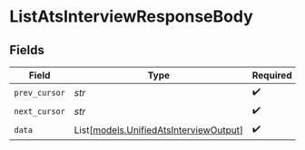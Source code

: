# ListAtsInterviewResponseBody


## Fields

| Field                                                                            | Type                                                                             | Required                                                                         | Description                                                                      |
| -------------------------------------------------------------------------------- | -------------------------------------------------------------------------------- | -------------------------------------------------------------------------------- | -------------------------------------------------------------------------------- |
| `prev_cursor`                                                                    | *str*                                                                            | :heavy_check_mark:                                                               | N/A                                                                              |
| `next_cursor`                                                                    | *str*                                                                            | :heavy_check_mark:                                                               | N/A                                                                              |
| `data`                                                                           | List[[models.UnifiedAtsInterviewOutput](../models/unifiedatsinterviewoutput.md)] | :heavy_check_mark:                                                               | N/A                                                                              |